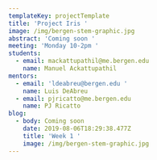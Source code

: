 ```yaml
---
templateKey: projectTemplate
title: 'Project Iris '
image: /img/bergen-stem-graphic.jpg
abstract: 'Coming soon '
meeting: 'Monday 10-2pm '
students:
  - email: mackattupathil@me.bergen.edu
    name: Manuel Ackattupathil
mentors:
  - email: 'ldeabreu@bergen.edu '
    name: Luis DeAbreu
  - email: pjricatto@me.bergen.edu
    name: PJ Ricatto
blog:
  - body: Coming soon
    date: 2019-08-06T18:29:38.477Z
    title: 'Week 1 '
    image: /img/bergen-stem-graphic.jpg
---
```


